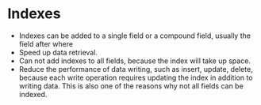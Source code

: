 # Indexes
- Indexes can be added to a single field or a compound field, usually the field after where
- Speed up data retrieval.
- Can not add indexes to all fields, because the index will take up space.
- Reduce the performance of data writing, such as insert, update, delete, because each write operation requires updating the index in addition to writing data. This is also one of the reasons why not all fields can be indexed.
  